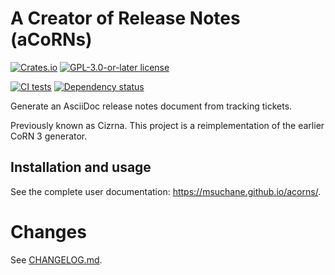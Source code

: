 # A Creator of Release Notes (aCoRNs)

[![Crates.io](https://img.shields.io/crates/v/acorns.svg)](https://crates.io/crates/acorns)
[![GPL-3.0-or-later license](https://img.shields.io/crates/l/acorns)](https://crates.io/crates/acorns)
<!--[![Documentation](https://docs.rs/acorns/badge.svg)](https://docs.rs/acorns)-->

[![CI tests](https://github.com/msuchane/acorns/actions/workflows/rust-tests.yml/badge.svg)](https://github.com/msuchane/acorns/actions/workflows/rust-tests.yml)
[![Dependency status](https://deps.rs/repo/github/msuchane/acorns/status.svg)](https://deps.rs/repo/github/msuchane/acorns)

Generate an AsciiDoc release notes document from tracking tickets.

Previously known as Cizrna. This project is a reimplementation of the earlier CoRN 3 generator.

## Installation and usage

See the complete user documentation: <https://msuchane.github.io/acorns/>.

# Changes

See [CHANGELOG.md](/CHANGELOG.md).
